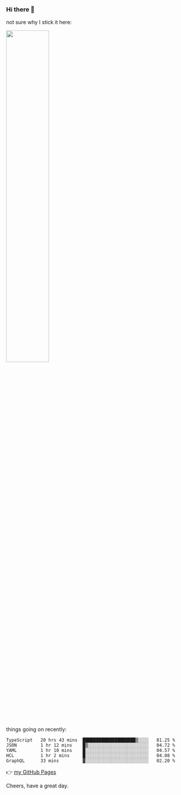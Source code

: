 ### Hi there 👋

not sure why I stick it here:

[<img width="48%" src="https://github-readme-stats.vercel.app/api?username=ykzhukian&show_icons=true&theme=dracula">](https://github.com/anuraghazra/github-readme-stats)


things going on recently:

<!--START_SECTION:waka-->

```text
TypeScript   20 hrs 43 mins  ████████████████████▒░░░░   81.25 %
JSON         1 hr 12 mins    █▒░░░░░░░░░░░░░░░░░░░░░░░   04.72 %
YAML         1 hr 10 mins    █░░░░░░░░░░░░░░░░░░░░░░░░   04.57 %
HCL          1 hr 2 mins     █░░░░░░░░░░░░░░░░░░░░░░░░   04.08 %
GraphQL      33 mins         ▓░░░░░░░░░░░░░░░░░░░░░░░░   02.20 %
```

<!--END_SECTION:waka-->

👉 [my GitHub Pages](https://ykzhukian.github.io)

Cheers, have a great day.

